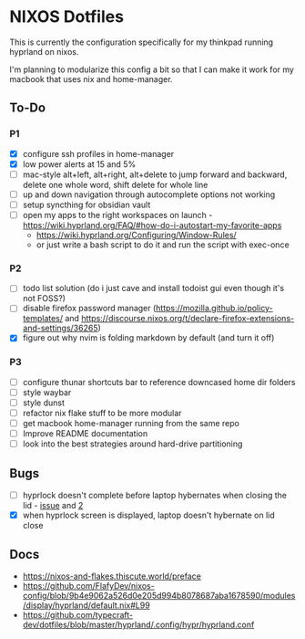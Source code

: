 # NIXOS Dotfiles
This is currently the configuration specifically for my thinkpad running hyprland on nixos.

I'm planning to modularize this config a bit so that I can make it work for my macbook that uses nix and home-manager.

## To-Do
### P1
- [x] configure ssh profiles in home-manager
- [x] low power alerts at 15 and 5%
- [ ] mac-style alt+left, alt+right, alt+delete to jump forward and backward, delete one whole word, shift delete for whole line
- [ ] up and down navigation through autocomplete options not working
- [ ] setup syncthing for obsidian vault
- [ ] open my apps to the right workspaces on launch - https://wiki.hyprland.org/FAQ/#how-do-i-autostart-my-favorite-apps
  - https://wiki.hyprland.org/Configuring/Window-Rules/
  - or just write a bash script to do it and run the script with exec-once

### P2
- [ ] todo list solution (do i just cave and install todoist gui even though it's not FOSS?)
- [ ] disable firefox password manager (https://mozilla.github.io/policy-templates/ and https://discourse.nixos.org/t/declare-firefox-extensions-and-settings/36265)
- [x] figure out why nvim is folding markdown by default (and turn it off)

### P3
- [ ] configure thunar shortcuts bar to reference downcased home dir folders
- [ ] style waybar
- [ ] style dunst
- [ ] refactor nix flake stuff to be more modular
- [ ] get macbook home-manager running from the same repo
- [ ] Improve README documentation
- [ ] look into the best strategies around hard-drive partitioning

## Bugs
- [ ] hyprlock doesn't complete before laptop hybernates when closing the lid - [issue](https://github.com/hyprwm/hyprlock/issues/633) and [2](https://github.com/hyprwm/hyprlock/issues/547)
- [x] when hyprlock screen is displayed, laptop doesn't hybernate on lid close

## Docs
- https://nixos-and-flakes.thiscute.world/preface
- https://github.com/FlafyDev/nixos-config/blob/9b4e9062a526d0e205d994b8078687aba1678590/modules/display/hyprland/default.nix#L99
- https://github.com/typecraft-dev/dotfiles/blob/master/hyprland/.config/hypr/hyprland.conf


